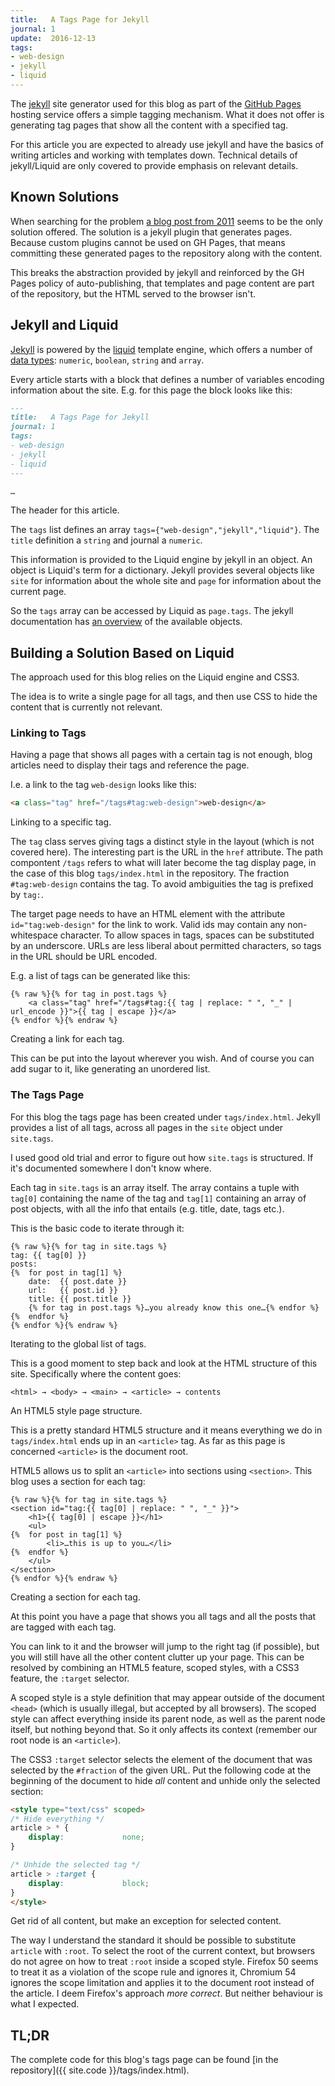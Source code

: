 ```yaml
---
title:   A Tags Page for Jekyll
journal: 1
update:  2016-12-13
tags:
- web-design
- jekyll
- liquid
---
```


[jekyll]: https://jekyllrb.com/
[Liquid]: https://shopify.github.io/liquid/
[GitHub Pages]: https://pages.github.com/
The [jekyll] site generator used for this blog as part of the
[GitHub Pages] hosting service offers a simple tagging mechanism.
What it does not offer is generating tag pages that show all the
content with a specified tag.

For this article you are expected to already use jekyll and have the
basics of writing articles and working with templates down. Technical
details of jekyll/Liquid are only covered to provide emphasis on
relevant details.

Known Solutions
---------------

When searching for the problem
[a blog post from 2011](http://charliepark.org/tags-in-jekyll/)
seems to be the only solution offered. The solution is a jekyll plugin
that generates pages. Because custom plugins cannot be used on GH Pages,
that means committing these generated pages to the repository along
with the content.

This breaks the abstraction provided by jekyll and reinforced by the
GH Pages policy of auto-publishing, that templates and page content
are part of the repository, but the HTML served to the browser isn't.

Jekyll and Liquid
-----------------

[Jekyll] is powered by the [liquid] template engine, which offers
a number of [data types](https://shopify.github.io/liquid/basics/types/):
`numeric`, `boolean`, `string` and `array`.

Every article starts with a block that defines a number of variables
encoding information about the site. E.g. for this page the block
looks like this:

~~~ md
---
title:   A Tags Page for Jekyll
journal: 1
tags:
- web-design
- jekyll
- liquid
---

…
~~~
The header for this article.

The `tags` list defines an array `tags={"web-design","jekyll","liquid"}`.
The `title` definition a `string` and journal a `numeric`.

This information is provided to the Liquid engine by jekyll in an
object. An object is Liquid's term for a dictionary. Jekyll provides
several objects like `site` for information about the whole site and
`page` for information about the current page.

So the `tags` array can be accessed by Liquid as `page.tags`. The
jekyll documentation has [an overview](https://jekyllrb.com/docs/variables/)
of the available objects.

Building a Solution Based on Liquid
-----------------------------------

The approach used for this blog relies on the Liquid engine and CSS3.

The idea is to write a single page for all tags, and then use CSS
to hide the content that is currently not relevant.

### Linking to Tags

Having a page that shows all pages with a certain tag is not enough,
blog articles need to display their tags and reference the page.

I.e. a link to the tag `web-design` looks like this:

~~~ html
<a class="tag" href="/tags#tag:web-design">web-design</a>
~~~
Linking to a specific tag.

The `tag` class serves giving tags a distinct style in the layout
(which is not covered here). The interesting part is the URL in the
`href` attribute. The path compontent `/tags` refers to what will
later become the tag display page, in the case of this blog
`tags/index.html` in the repository. The fraction `#tag:web-design`
contains the tag. To avoid ambiguities the tag is prefixed by `tag:`.

The target page needs to have an HTML element with the attribute
`id="tag:web-design"` for the link to work. Valid ids may contain
any non-whitespace character. To allow spaces in tags, spaces can
be substituted by an underscore. URLs are less liberal about permitted
characters, so tags in the URL should be URL encoded.

E.g. a list of tags can be generated like this:

~~~ liquid
{% raw %}{% for tag in post.tags %}
	<a class="tag" href="/tags#tag:{{ tag | replace: " ", "_" | url_encode }}">{{ tag | escape }}</a>
{% endfor %}{% endraw %}
~~~
Creating a link for each tag.

This can be put into the layout wherever you wish. And of course
you can add sugar to it, like generating an unordered list.

### The Tags Page

For this blog the tags page has been created under `tags/index.html`.
Jekyll provides a list of all tags, across all pages in the `site`
object under `site.tags`.

I used good old trial and error to figure out how `site.tags` is
structured. If it's documented somewhere I don't know where.

Each tag in `site.tags` is an array itself. The array contains a
tuple with `tag[0]` containing the name of the tag and `tag[1]` containing
an array of post objects, with all the info that entails (e.g. title,
date, tags etc.).

This is the basic code to iterate through it:

~~~ liquid
{% raw %}{% for tag in site.tags %}
tag: {{ tag[0] }}
posts:
{%	for post in tag[1] %}
	date:  {{ post.date }}
	url:   {{ post.id }}
	title: {{ post.title }}
	{% for tag in post.tags %}…you already know this one…{% endfor %}
{%	endfor %}
{% endfor %}{% endraw %}
~~~
Iterating to the global list of tags.

This is a good moment to step back and look at the HTML structure
of this site. Specifically where the content goes:

	<html> → <body> → <main> → <article> → contents

An HTML5 style page structure.

This is a pretty standard HTML5 structure and it means everything
we do in `tags/index.html` ends up in an `<article>` tag. As far
as this page is concerned `<article>` is the document root.

HTML5 allows us to split an `<article>` into sections using `<section>`.
This blog uses a section for each tag:

~~~ liquid
{% raw %}{% for tag in site.tags %}
<section id="tag:{{ tag[0] | replace: " ", "_" }}">
	<h1>{{ tag[0] | escape }}</h1>
	<ul>
{%	for post in tag[1] %}
		<li>…this is up to you…</li>
{%	endfor %}
	</ul>
</section>
{% endfor %}{% endraw %}
~~~
Creating a section for each tag.

At this point you have a page that shows you all tags and all the
posts that are tagged with each tag.

You can link to it and the browser will jump to the right tag  (if
possible), but you will still have all the other content clutter up
your page. This can be resolved by combining an HTML5 feature, scoped
styles, with a CSS3 feature, the `:target` selector.

A scoped style is a style definition that may appear outside of the
document `<head>` (which is usually illegal, but accepted by all
browsers). The scoped style can affect everything inside its parent
node, as well as the parent node itself, but nothing beyond that.
So it only affects its context (remember our root node is an `<article>`).

The CSS3 `:target` selector selects the element of the document that
was selected by the `#fraction` of the given URL. Put the following
code at the beginning of the document to hide *all* content and unhide
only the selected section:

~~~ html
<style type="text/css" scoped>
/* Hide everything */
article > * {
	display:             none;
}

/* Unhide the selected tag */
article > :target {
	display:             block;
}
</style>
~~~
Get rid of all content, but make an exception for selected content.

The way I understand the standard it should be possible to substitute
`article` with `:root`. To select the root of the current context,
but browsers do not agree on how to treat `:root` inside a scoped
style. Firefox 50 seems to treat it as a violation of the scope rule
and ignores it, Chromium 54 ignores the scope limitation and applies
it to the document root instead of the article. I deem Firefox's
approach *more correct*. But neither behaviour is what I expected.

TL;DR
-----

The complete code for this blog's tags page can be found
[in the repository]({{ site.code }}/tags/index.html).

